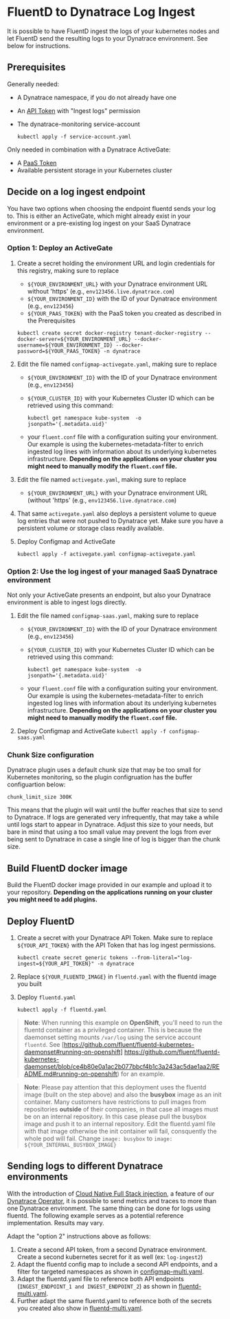 # FluentD to Dynatrace Log Ingest

It is possible to have FluentD ingest the logs of your kubernetes nodes and let FluentD send the resulting logs to your Dynatrace environment. See below for instructions.

## Prerequisites

Generally needed:

- A Dynatrace namespace, if you do not already have one
- An [API Token](https://docs.dynatrace.com/docs/shortlink/api-authentication) with "Ingest logs" permission
- The dynatrace-monitoring service-account

   ``kubectl apply -f service-account.yaml``

Only needed in combination with a Dynatrace ActiveGate:

- A [PaaS Token](https://docs.dynatrace.com/docs/shortlink/token)
- Available persistent storage in your Kubernetes cluster

## Decide on a log ingest endpoint

You have two options when choosing the endpoint fluentd sends your log to.
This is either an ActiveGate, which might already exist in your environment or a pre-existing log ingest on your SaaS Dynatrace environment.

### Option 1: Deploy an ActiveGate

1. Create a secret holding the environment URL and login credentials for this registry, making sure to replace
   - `${YOUR_ENVIRONMENT_URL}` with your Dynatrace environment URL without 'https' (e.g., `env123456.live.dynatrace.com`)
   - `${YOUR_ENVIRONMENT_ID}` with the ID of your Dynatrace environment (e.g., `env123456`)
   - `${YOUR_PAAS_TOKEN}` with the PaaS token you created as described in the Prerequisites

   ``kubectl create secret docker-registry tenant-docker-registry --docker-server=${YOUR_ENVIRONMENT_URL} --docker-username=${YOUR_ENVIRONMENT_ID} --docker-password=${YOUR_PAAS_TOKEN} -n dynatrace``
2. Edit the file named `configmap-activegate.yaml`, making sure to replace
   - `${YOUR_ENVIRONMENT_ID}` with the ID of your Dynatrace environment (e.g., `env123456`)
   - `${YOUR_CLUSTER_ID}` with your Kubernetes Cluster ID which can be retrieved using this command:

     ``kubectl get namespace kube-system  -o jsonpath='{.metadata.uid}'``

   - your `fluent.conf` file with a configuration suiting your environment. Our example is using the kubernetes-metadata-filter to enrich ingested log lines with information about its underlying kubernetes infrastructure. **Depending on the applications on your cluster you might need to manually modify the `fluent.conf` file.**
3. Edit the file named `activegate.yaml`, making sure to replace
   - `${YOUR_ENVIRONMENT_URL}` with your Dynatrace environment URL (without 'https' (e.g., `env123456.live.dynatrace.com`)
4. That same `activegate.yaml` also deploys a persistent volume to queue log entries that were not pushed to Dynatrace yet. Make sure you have a persistent volume or storage class readily available.
5. Deploy Configmap and ActiveGate

   ``kubectl apply -f activegate.yaml configmap-activegate.yaml``

### Option 2: Use the log ingest of your managed SaaS Dynatrace environment

Not only your ActiveGate presents an endpoint, but also your Dynatrace environment is able to ingest logs directly.

1. Edit the file named `configmap-saas.yaml`, making sure to replace
   - `${YOUR_ENVIRONMENT_ID}` with the ID of your Dynatrace environment (e.g., `env123456`)
   - `${YOUR_CLUSTER_ID}` with your Kubernetes Cluster ID which can be retrieved using this command:

     ``kubectl get namespace kube-system  -o jsonpath='{.metadata.uid}'``

   - your `fluent.conf` file with a configuration suiting your environment. Our example is using the kubernetes-metadata-filter to enrich ingested log lines with information about its underlying kubernetes infrastructure. **Depending on the applications on your cluster you might need to manually modify the `fluent.conf` file.**
2. Deploy Configmap and ActiveGate
   ``kubectl apply -f configmap-saas.yaml``

### Chunk Size configuration

Dynatrace plugin uses a default chunk size that may be too small for Kubernetes monitoring, so the plugin configruation has the buffer configuartion below:

```chunk_limit_size 300K```

This means that the plugin will wait until the buffer reaches that size to send to Dynatrace. If logs are generated very infrequently, that may take a while until logs start to appear in Dynatrace. Adjust this size to your needs, but bare in mind that using a too small value may prevent the logs from ever being sent to Dynatrace in case a single line of log is bigger than the chunk size.

## Build FluentD docker image

Build the FluentD docker image provided in our example and upload it to your repository. **Depending on the applications running on your cluster you might need to add plugins.**

## Deploy FluentD

1. Create a secret with your Dynatrace API Token. Make sure to replace `${YOUR_API_TOKEN}` with the API Token that has log ingest permissions.

   ``kubectl create secret generic tokens --from-literal="log-ingest=${YOUR_API_TOKEN}" -n dynatrace``

2. Replace `${YOUR_FLUENTD_IMAGE}` in `fluentd.yaml` with the fluentd image you built
3. Deploy `fluentd.yaml`

   ``kubectl apply -f fluentd.yaml``
   
> **Note**: When running this example on **OpenShift**, you'll need to run the fluentd container as a privileged container.
This is because the daemonset setting mounts `/var/log` using the service account `fluentd`.
See [https://github.com/fluent/fluentd-kubernetes-daemonset#running-on-openshift] https://github.com/fluent/fluentd-kubernetes-daemonset/blob/ce4b80e0a1ac2b077bbcf4b1c3a243ac5dae1aa2/README.md#running-on-openshift) for an example.

> **Note**: Please pay attention that this deployment uses the fluentd image (built on the step above) and also the **busybox** image as an init container. Many customers have restrictions to pull images from repositories **outside** of their companies, in that case all images must be on an internal repository. In this case please pull the busybox image and push it to an internal repository. Edit the fluentd.yaml file with that image otherwise the init container will fail, consquently the whole pod will fail. Change ```image: busybox``` to ```image: ${YOUR_INTERNAL_BUSYBOX_IMAGE}```

## Sending logs to different Dynatrace environments

With the introduction of [Cloud Native Full Stack injection](https://github.com/Dynatrace/dynatrace-operator/blob/master/config/samples/cloudNativeFullStack.yaml), a feature of our [Dynatrace Operator](https://github.com/Dynatrace/dynatrace-operator/), it is possible to send metrics and traces to more than one Dynatrace environment. The same thing can be done for logs using fluentd. The following example serves as a potential reference implementation. Results may vary.

Adapt the "option 2" instructions above as follows:

1. Create a second API token, from a second Dynatrace environment. Create a second kubernetes secret for it as well (ex: `log-ingest2`)
2. Adapt the fluentd config map to include a second API endpoints, and a filter for targeted namespaces as shown in [configmap-multi.yaml](configmap-multi.yaml).
3. Adapt the fluentd.yaml file to reference both API endpoints (`INGEST_ENDPOINT_1 and INGEST_ENDPOINT_2`) as shown in [fluentd-multi.yaml](fluentd-multi.yaml).
4. Further adapt the same fluentd.yaml to reference both of the secrets you created also show in [fluentd-multi.yaml](fluentd-multi.yaml).
